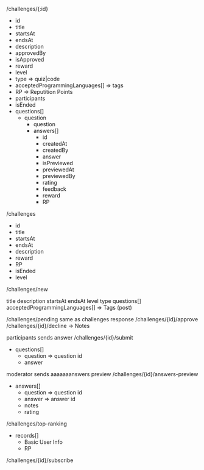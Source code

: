 /challenges/{:id}
- id 
- title
- startsAt
- endsAt
- description
- approvedBy
- isApproved
- reward 
- level 
- type => quiz|code
- acceptedProgrammingLanguages[] => tags
- RP => Reputition Points 
- participants
- isEnded
- questions[]
    - question
        - question
        - answers[]     
            - id 
            - createdAt
            - createdBy 
            - answer 
            - isPreviewed 
            - previewedAt
            - previewedBy 
            - rating
            - feedback
            - reward 
            - RP   

/challenges 
- id 
- title 
- startsAt
- endsAt 
- description
- reward 
- RP
- isEnded
- level 

/challenges/new 

title 
description
startsAt
endsAt
level 
type 
questions[] 
acceptedProgrammingLanguages[] => Tags (post)



/challenges/pending 
same as challenges response 
/challenges/{id}/approve  
/challenges/{id}/decline
    -> Notes 

participants sends answer 
/challenges/{id}/submit 
- questions[]
    - question   => question id 
    - answer 

moderator sends aaaaaaanswers preview 
/challenges/{id}/answers-preview 
- answers[]
    - question   => question id 
    - answer => answer id 
    - notes 
    - rating 

/challenges/top-ranking 
- records[]
    - Basic User Info 
    - RP 

/challenges/{id}/subscribe
